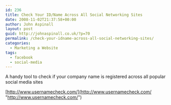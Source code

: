 ```yaml
---
id: 236
title: Check Your ID/Name Across All Social Networking Sites
date: 2008-11-02T21:37:58+00:00
author: John Aspinall
layout: post
guid: http://johnaspinall.co.uk/?p=70
permalink: /check-your-idname-across-all-social-networking-sites/
categories:
  - Marketing a Website
tags:
  - facebook
  - social-media
---
```

A handy tool to check if your company name is registered across all popular social media sites

[http://www.usernamecheck.com/](http://www.usernamecheck.com/ "http://www.usernamecheck.com/")